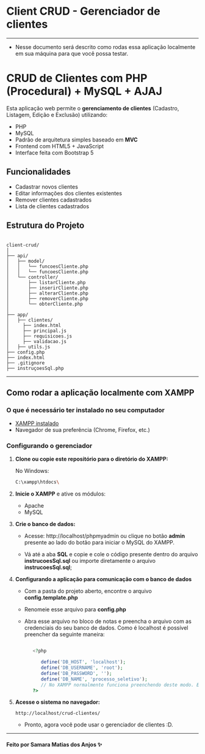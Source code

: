 # Client CRUD - Gerenciador de clientes

---

- Nesse documento será descrito como rodas essa aplicação localmente em sua máquina para que você possa testar.

# CRUD de Clientes com PHP (Procedural) + MySQL + AJAJ

Esta aplicação web permite o **gerenciamento de clientes** (Cadastro, Listagem, Edição e Exclusão) utilizando:

- PHP
- MySQL
- Padrão de arquitetura simples baseado em **MVC**
- Frontend com HTML5 + JavaScript
- Interface feita com Bootstrap 5


## Funcionalidades

* Cadastrar novos clientes
* Editar informações dos clientes existentes
* Remover clientes cadastrados
* Lista de clientes cadastrados

## Estrutura do Projeto

```

client-crud/
│
├── api/
│   ├── model/
│   │   └── funcoesCliente.php
│   │   └── funcoesCliente.php
│   └── controller/
│       ├── listarCliente.php
│       ├── inserirCliente.php
│       ├── alterarCliente.php
│       ├── removerCliente.php
│       └── obterCliente.php
│
├── app/
│   ├── clientes/
│     ├── index.html
│     ├── principal.js
│     ├── requisicoes.js
│     ├── validacao.js
│   ├── utils.js
├── config.php
├── index.html
├── .gitignore
├── instruçoesSql.php

````

---

## Como rodar a aplicação localmente com XAMPP

### O que é necessário ter instalado no seu computador

- [XAMPP instalado](https://www.apachefriends.org/pt_br/index.html)
- Navegador de sua preferência (Chrome, Firefox, etc.)

### Configurando o gerenciador

1. **Clone ou copie este repositório para o diretório do XAMPP:**

   No Windows:
   ```bash
   C:\xampp\htdocs\
    ```

2. **Inicie o XAMPP** e ative os módulos:

   * Apache
   * MySQL

3. **Crie o banco de dados:**

   * Acesse: http://localhost/phpmyadmin ou clique no botão **admin** presente ao lado do botão para iniciar o MySQL do XAMPP.

   * Vá até a aba **SQL** e copie e cole o código presente dentro do arquivo **instrucoesSql.sql** ou importe diretamente o arquivo **instrucoesSql.sql**;

4. **Configurando a aplicação para comunicação com o banco de dados**
   
   * Com a pasta do projeto aberto, encontre o arquivo **config.template.php**

   * Renomeie esse arquivo para **config.php**

   * Abra esse arquivo no bloco de notas e preencha o arquivo com as credenciais do seu banco de dados. Como é localhost é possível preencher da seguinte maneira:

      ```php

         <?php

            define('DB_HOST', 'localhost');
            define('DB_USERNAME', 'root');
            define('DB_PASSWORD', '');
            define('DB_NAME', 'processo_seletivo');
            // No XAMPP normalmente funciona preenchendo deste modo. Esse arquivo pode ser preenchido de acordo com o local em que você está hospedando o sistema
         ?>
      ```

5. **Acesse o sistema no navegador:**

   ```
   http://localhost/crud-clientes/
   ```
    * Pronto, agora você pode usar o gerenciador de clientes :D.
---

#### Feito por Samara Matias dos Anjos ✨
